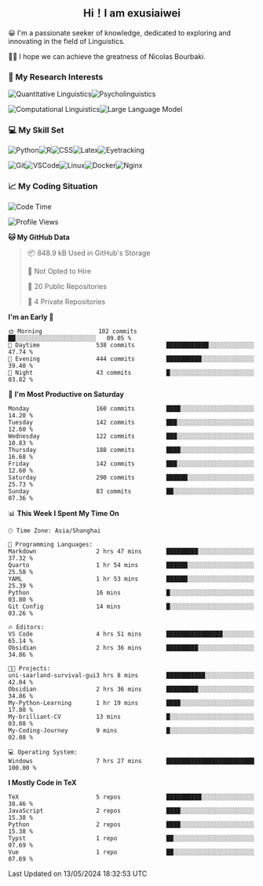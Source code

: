   

## <div align="center">Hi！I am exusiaiwei</div>  

😀 I'm a passionate seeker of knowledge, dedicated to exploring and innovating in the field of Linguistics.

🙋‍♂️ I hope we can achieve the greatness of Nicolas Bourbaki.

### 🔬 My Research Interests  

![Quantitative Linguistics](https://img.shields.io/badge/Quantitative%20Linguistics-%230072CC.svg?&style=for-the-badge&logo=appveyor&logoColor=white)![Psycholinguistics](https://img.shields.io/badge/Psycholinguistics-%2301a3a1.svg?&style=for-the-badge&logo=AWS%20Amplify&logoColor=white)

![Computational Linguistics](https://img.shields.io/badge/Computational%20Linguistics-%231877F2.svg?&style=for-the-badge&logo=Markdown&logoColor=white)![Large Language Model](https://img.shields.io/badge/Large%20Language%20Model-%23F76300.svg?&style=for-the-badge&logo=Android&logoColor=white)

### 💻 My Skill Set

![Python](https://img.shields.io/badge/Python-%2314354C.svg?style=for-the-badge&logo=python&logoColor=white&color=2AB3E3)![R](https://img.shields.io/badge/-R-276DC3?style=for-the-badge&logo=r&logoColor=white)![CSS](https://img.shields.io/badge/-CSS-1572B6?style=for-the-badge&logo=css3&logoColor=white)![Latex](https://img.shields.io/badge/-Latex-008080?style=for-the-badge&logo=latex&logoColor=white)![Eyetracking](https://img.shields.io/badge/Eyetracking-%230078D6?style=for-the-badge&logo=SearXNG&logoColor=#3050FF)

![Git](https://img.shields.io/badge/-Git-F05032?style=for-the-badge&logo=git&logoColor=white)![VSCode](https://img.shields.io/badge/-VSCode-007ACC?style=for-the-badge&logo=visual-studio-code&logoColor=white)![Linux](https://img.shields.io/badge/-Linux-FCC624?style=for-the-badge&logo=linux&logoColor=black)![Docker](https://img.shields.io/badge/-Docker-2496ED?style=for-the-badge&logo=docker&logoColor=white)![Nginx](https://img.shields.io/badge/-Nginx-009639?style=for-the-badge&logo=nginx&logoColor=white)

### 📈 My Coding Situation

<!--START_SECTION:waka-->
![Code Time](http://img.shields.io/badge/Code%20Time-129%20hrs%204%20mins-blue)

![Profile Views](http://img.shields.io/badge/Profile%20Views-0-blue)

**🐱 My GitHub Data** 

> 📦 848.9 kB Used in GitHub's Storage 
 > 
> 🚫 Not Opted to Hire
 > 
> 📜 20 Public Repositories 
 > 
> 🔑 4 Private Repositories 
 > 
**I'm an Early 🐤** 

```text
🌞 Morning                102 commits         ██░░░░░░░░░░░░░░░░░░░░░░░   09.05 % 
🌆 Daytime                538 commits         ████████████░░░░░░░░░░░░░   47.74 % 
🌃 Evening                444 commits         ██████████░░░░░░░░░░░░░░░   39.40 % 
🌙 Night                  43 commits          █░░░░░░░░░░░░░░░░░░░░░░░░   03.82 % 
```
📅 **I'm Most Productive on Saturday** 

```text
Monday                   160 commits         ████░░░░░░░░░░░░░░░░░░░░░   14.20 % 
Tuesday                  142 commits         ███░░░░░░░░░░░░░░░░░░░░░░   12.60 % 
Wednesday                122 commits         ███░░░░░░░░░░░░░░░░░░░░░░   10.83 % 
Thursday                 188 commits         ████░░░░░░░░░░░░░░░░░░░░░   16.68 % 
Friday                   142 commits         ███░░░░░░░░░░░░░░░░░░░░░░   12.60 % 
Saturday                 290 commits         ██████░░░░░░░░░░░░░░░░░░░   25.73 % 
Sunday                   83 commits          ██░░░░░░░░░░░░░░░░░░░░░░░   07.36 % 
```


📊 **This Week I Spent My Time On** 

```text
🕑︎ Time Zone: Asia/Shanghai

💬 Programming Languages: 
Markdown                 2 hrs 47 mins       █████████░░░░░░░░░░░░░░░░   37.32 % 
Quarto                   1 hr 54 mins        ██████░░░░░░░░░░░░░░░░░░░   25.58 % 
YAML                     1 hr 53 mins        ██████░░░░░░░░░░░░░░░░░░░   25.39 % 
Python                   16 mins             █░░░░░░░░░░░░░░░░░░░░░░░░   03.80 % 
Git Config               14 mins             █░░░░░░░░░░░░░░░░░░░░░░░░   03.26 % 

🔥 Editors: 
VS Code                  4 hrs 51 mins       ████████████████░░░░░░░░░   65.14 % 
Obsidian                 2 hrs 36 mins       █████████░░░░░░░░░░░░░░░░   34.86 % 

🐱‍💻 Projects: 
uni-saarland-survival-gui3 hrs 8 mins        ███████████░░░░░░░░░░░░░░   42.04 % 
Obsidian                 2 hrs 36 mins       █████████░░░░░░░░░░░░░░░░   34.86 % 
My-Python-Learning       1 hr 19 mins        ████░░░░░░░░░░░░░░░░░░░░░   17.80 % 
My-brilliant-CV          13 mins             █░░░░░░░░░░░░░░░░░░░░░░░░   03.08 % 
My-Coding-Journey        9 mins              █░░░░░░░░░░░░░░░░░░░░░░░░   02.08 % 

💻 Operating System: 
Windows                  7 hrs 27 mins       █████████████████████████   100.00 % 
```

**I Mostly Code in TeX** 

```text
TeX                      5 repos             ██████████░░░░░░░░░░░░░░░   38.46 % 
JavaScript               2 repos             ████░░░░░░░░░░░░░░░░░░░░░   15.38 % 
Python                   2 repos             ████░░░░░░░░░░░░░░░░░░░░░   15.38 % 
Typst                    1 repo              ██░░░░░░░░░░░░░░░░░░░░░░░   07.69 % 
Vue                      1 repo              ██░░░░░░░░░░░░░░░░░░░░░░░   07.69 % 
```




 Last Updated on 13/05/2024 18:32:53 UTC
<!--END_SECTION:waka-->
